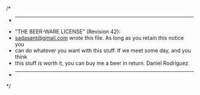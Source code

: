 ﻿/*
 * ----------------------------------------------------------------------------
 * "THE BEER-WARE LICENSE" (Revision 42):
 * <sadasant@gmail.com> wrote this file.  As long as you retain this notice you
 * can do whatever you want with this stuff. If we meet some day, and you think
 * this stuff is worth it, you can buy me a beer in return.   Daniel Rodríguez
 * ----------------------------------------------------------------------------
 */
